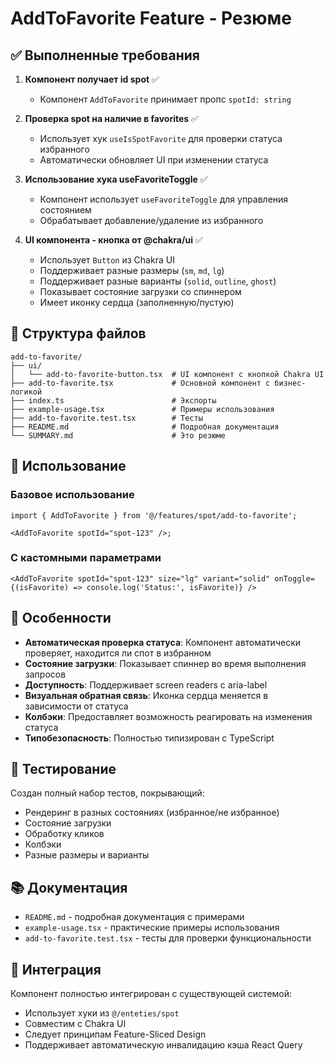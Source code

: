 # AddToFavorite Feature - Резюме

## ✅ Выполненные требования

1. **Компонент получает id spot** ✅

   - Компонент `AddToFavorite` принимает пропс `spotId: string`

2. **Проверка spot на наличие в favorites** ✅

   - Использует хук `useIsSpotFavorite` для проверки статуса избранного
   - Автоматически обновляет UI при изменении статуса

3. **Использование хука useFavoriteToggle** ✅

   - Компонент использует `useFavoriteToggle` для управления состоянием
   - Обрабатывает добавление/удаление из избранного

4. **UI компонента - кнопка от @chakra/ui** ✅
   - Использует `Button` из Chakra UI
   - Поддерживает разные размеры (`sm`, `md`, `lg`)
   - Поддерживает разные варианты (`solid`, `outline`, `ghost`)
   - Показывает состояние загрузки со спиннером
   - Имеет иконку сердца (заполненную/пустую)

## 📁 Структура файлов

```
add-to-favorite/
├── ui/
│   └── add-to-favorite-button.tsx  # UI компонент с кнопкой Chakra UI
├── add-to-favorite.tsx             # Основной компонент с бизнес-логикой
├── index.ts                        # Экспорты
├── example-usage.tsx               # Примеры использования
├── add-to-favorite.test.tsx        # Тесты
├── README.md                       # Подробная документация
└── SUMMARY.md                      # Это резюме
```

## 🚀 Использование

### Базовое использование

```tsx
import { AddToFavorite } from '@/features/spot/add-to-favorite';

<AddToFavorite spotId="spot-123" />;
```

### С кастомными параметрами

```tsx
<AddToFavorite spotId="spot-123" size="lg" variant="solid" onToggle={(isFavorite) => console.log('Status:', isFavorite)} />
```

## 🎯 Особенности

- **Автоматическая проверка статуса**: Компонент автоматически проверяет, находится ли спот в избранном
- **Состояние загрузки**: Показывает спиннер во время выполнения запросов
- **Доступность**: Поддерживает screen readers с aria-label
- **Визуальная обратная связь**: Иконка сердца меняется в зависимости от статуса
- **Колбэки**: Предоставляет возможность реагировать на изменения статуса
- **Типобезопасность**: Полностью типизирован с TypeScript

## 🧪 Тестирование

Создан полный набор тестов, покрывающий:

- Рендеринг в разных состояниях (избранное/не избранное)
- Состояние загрузки
- Обработку кликов
- Колбэки
- Разные размеры и варианты

## 📚 Документация

- `README.md` - подробная документация с примерами
- `example-usage.tsx` - практические примеры использования
- `add-to-favorite.test.tsx` - тесты для проверки функциональности

## 🔗 Интеграция

Компонент полностью интегрирован с существующей системой:

- Использует хуки из `@/enteties/spot`
- Совместим с Chakra UI
- Следует принципам Feature-Sliced Design
- Поддерживает автоматическую инвалидацию кэша React Query
